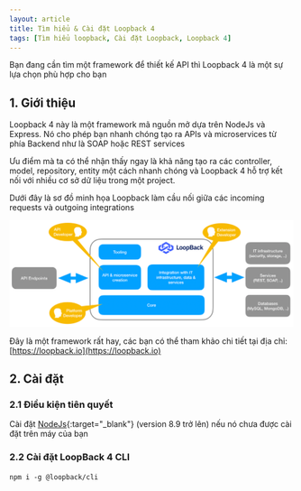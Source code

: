 ```yaml
---
layout: article
title: Tìm hiểu & Cài đặt Loopback 4
tags: [Tìm hiểu loopback, Cài đặt Loopback, Loopback 4]
---
```

Bạn đang cần tìm một framework để thiết kế API thì Loopback 4 là một sự lựa chọn phù hợp cho bạn
## 1. Giới thiệu
Loopback 4 này là một framework mã nguồn mở dựa trên NodeJs và Express. Nó cho phép bạn nhanh chóng tạo ra APIs và microservices từ phía Backend như là SOAP hoặc REST services

Ưu điểm mà ta có thể nhận thấy ngay là khả năng tạo ra các controller, model, repository, entity một cách nhanh chóng và Loopback 4 hỗ trợ kết nối với nhiều cơ sở dữ liệu trong một project.

Dưới đây là sơ đồ minh họa Loopback làm cầu nối giữa các incoming requests và outgoing integrations

![ảnh minh họa incoming requests và outgoing integrations](/assets/images/lb4-high-level.png "Logo Title Text 1")

Đây là một framework rất hay, các bạn có thể tham khảo chi tiết tại địa chỉ: [https://loopback.io](https://loopback.io)

## 2. Cài đặt
### 2.1 Điều kiện tiên quyết
Cài đặt [NodeJs](https://nodejs.org/en/download/){:target="_blank"} (version 8.9 trở lên) nếu nó chưa được cài đặt trên máy của bạn

### 2.2 Cài đặt LoopBack 4 CLI
```npm
npm i -g @loopback/cli
```